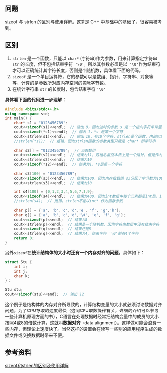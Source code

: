 ## 问题

sizeof 与 strlen 的区别与使用详解。这算是 C++ 中基础中的基础了，很容易被考到。

## 区别

1. `strlen` 是一个函数，只能以 `char*` (字符串)作为参数，用来计算指定字符串` str` 的长度，但不包括结束字符` '\0'`。所以其参数必须是以` '\0'`作为结束符才可以正确统计其字符长度，否则是个随机数，具体看下面的代码。
2. `sizeof` 是一个单目运算符，它的参数可以是数组、指针、字符串、对象等等，计算的是参数所对应内存空间的实际字节数。
3. 在统计字符串 `str` 的长度时，包含结束字符 `'\0'`

**具体看下面的代码进一步理解：**

```c++
#include <bits/stdc++.h> 
using namespace std;
int main() {
    char* s1 = "0123456789";
    cout<<sizeof(s1)<<endl;  // 输出 8，因为这时的参数 s 是一个指向字符串常量的字符指针，因此计算的是指针的大小，注意这里不同编译器得到的值可能不同，也有可能是4
    cout<<sizeof(*s1)<<endl;  // 输出 1，*s 是第一个字符
    cout<<strlen(s1)<<endl;  // 输出 10，有10个字符，strlen是个函数，内部实现是用一个循环计算到\0之前为止
    //strlen(*s1);  // 报错，因为strlen函数的参数类型只能是 char* 即字符串
    
    char s2[] = "0123456789";  // 动态数组
    cout<<sizeof(s2)<<endl;  // 结果为11，数组名虽然本质上是一个指针，但是作为sizeof的参数时，计算的是整个数组的大小，这点要特别注意。且在求动态数组的大小时，sizeof统计到第一个结束字符'\0'处结束
    cout<<strlen(s2)<<endl;  // 结果为10
    cout<<sizeof(*s2)<<endl;  // 结果为1，*s是第一个字符
    
    char s3[100] = "0123456789";
    cout<<sizeof(s3)<<endl;  // 结果为100，因为内存给数组 s3分配了字节数为100的空间大小
    cout<<strlen(s3)<<endl;  // 结果为10
    
    int s4[100] = {0,1,2,3,4,5,6,7,8,9};
    cout<<sizeof(s4)<<endl;  // 结果为400，因为int数组中每个元素都是int型，int型占用4字节
    //strlen(s4);  // 报错，strlen不能以int* 作为函数参数
    
    char p[] = {'a', 'b','c','d','e', 'f', 'g','h'};
    char q[] = {'a', 'b','c','d','\0', 'e', 'f', 'g'};
    cout<<sizeof(p)<<endl;  // 结果为8
    cout<<strlen(p)<<endl;  // 结果是一个随机数，因为字符串数组中没有结束字符 '\0', 因此该函数会一直统计下去，直到碰到内存中的结束字符
    cout<<sizeof(q)<<endl;  // 结果还是8
    cout<<strlen(q)<<endl;  // 结果为4, 结束字符 '\0'前有4个字符
    return 0;
}
```

另外`sizeof`在**统计结构体的大小时还有一个内存对齐的问题**，具体如下：

```c++
struct Stu {
    int i;
    int j;
    char k;
}；

Stu stu;
cout<<sizeof(stu)<<endl;  // 输出 12
```

这个例子是结构体的内存对齐所导致的，计算结构变量的大小就必须讨论数据对齐问题。为了CPU存取的速度最快（这同CPU取数操作有关，详细的介绍可以参考一些计算机原理方面的书），C语言在处理数据时经常把结构变量中的成员的大小按照4或8的倍数计算，这就叫**数据对齐**（data alignment）。这样做可能会浪费一些内存，但理论上速度快了。当然这样的设置会在读写一些别的应用程序生成的数据文件或交换数据时带来不便。


## 参考资料

[sizeof和strlen的区别及使用详解](https://blog.csdn.net/magic_world_wow/article/details/80500473)